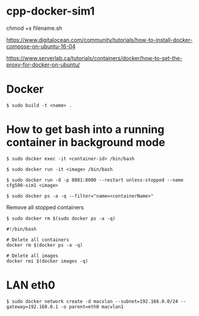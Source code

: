 # cpp-docker-sim1

chmod +x filename.sh

https://www.digitalocean.com/community/tutorials/how-to-install-docker-compose-on-ubuntu-16-04

https://www.serverlab.ca/tutorials/containers/docker/how-to-set-the-proxy-for-docker-on-ubuntu/

# Docker

```
$ sudo build -t <name> .
```

# How to get bash into a running container in background mode
```
$ sudo docker exec -it <container-id> /bin/bash
```

```
$ sudo docker run -it <image> /bin/bash
```

```
$ sudo docker run -d -p 8081:8080 --restart unless-stopped --name sfg500-sim1 <image>
```

```
$ sudo docker ps -a -q --filter="name=<containerName>"
```

Remove all stopped containers
```
$ sudo docker rm $(sudo docker ps -a -q)
```

```
#!/bin/bash

# Delete all containers
docker rm $(docker ps -a -q)

# Delete all images
docker rmi $(docker images -q)
```

# LAN eth0
```
$ sudo docker network create -d macvlan --subnet=192.168.0.0/24 --gateway=192.168.0.1 -o parent=eth0 macvlan1
```
